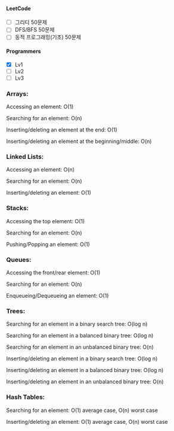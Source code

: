 <h4>LeetCode</h4>

- [ ] 그리디 50문제
- [ ] DFS/BFS 50문제
- [ ] 동적 프로그래밍(기초) 50문제

<h4>Programmers</h4>

- [x] Lv1
- [ ] Lv2
- [ ] Lv3

<h3>Arrays:</h3>

<p>Accessing an element: O(1)</p>
<p>Searching for an element: O(n)</p>
<p>Inserting/deleting an element at the end: O(1)</p>
<p>Inserting/deleting an element at the beginning/middle: O(n)</p>

<h3>Linked Lists:</h3>

<p>Accessing an element: O(n)</p>
<p>Searching for an element: O(n)</p>
<p>Inserting/deleting an element: O(1)</p>

<h3>Stacks:</h3>

<p>Accessing the top element: O(1)</p>
<p>Searching for an element: O(n)</p>
<p>Pushing/Popping an element: O(1)</p>

<h3>Queues:</h3>

<p>Accessing the front/rear element: O(1)</p>
<p>Searching for an element: O(n)</p>
<p>Enqueueing/Dequeueing an element: O(1)</p>

<h3>Trees:</h3>

<p>Searching for an element in a binary search tree: O(log n)</p>
<p>Searching for an element in a balanced binary tree: O(log n)</p>
<p>Searching for an element in an unbalanced binary tree: O(n)</p>
<p>Inserting/deleting an element in a binary search tree: O(log n)</p>
<p>Inserting/deleting an element in a balanced binary tree: O(log n)</p>
<p>Inserting/deleting an element in an unbalanced binary tree: O(n)</p>

<h3>Hash Tables:</h3>

<p>Searching for an element: O(1) average case, O(n) worst case</p>
<p>Inserting/deleting an element: O(1) average case, O(n) worst case</p>
